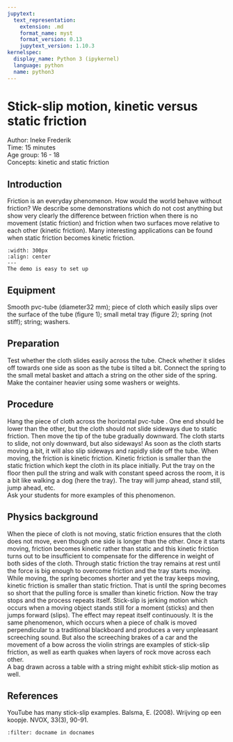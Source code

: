 ```yaml
---
jupytext:
  text_representation:
    extension: .md
    format_name: myst
    format_version: 0.13
    jupytext_version: 1.10.3
kernelspec:
  display_name: Python 3 (ipykernel)
  language: python
  name: python3
---
```


# Stick-slip motion, kinetic versus static friction


Author:     Ineke Frederik\
Time:	  	  15 minutes\
Age group:	16 - 18\
Concepts:	  kinetic and static friction

## Introduction
Friction is an everyday phenomenon. How would the world behave without friction? We describe some demonstrations which do not cost anything but show very clearly the difference between friction when there is no movement (static friction) and friction when two surfaces move relative to each other (kinetic friction). Many interesting applications can be found when static friction becomes kinetic friction.   

```{figure} dm02_figure2.JPG
:width: 300px
:align: center
---
The demo is easy to set up
```

## Equipment
Smooth pvc-tube (diameter32 mm); piece of cloth which easily slips over the surface of the tube (figure 1); small metal tray  (figure 2); spring (not stiff); string; washers.  

## Preparation
Test whether the cloth slides easily across the tube. Check whether it slides off towards one side as soon as the tube is tilted a bit. 
Connect the spring to the small metal basket and attach a string on the other side of the spring. Make the container heavier using some washers or weights. 


## Procedure
Hang the piece of cloth across the horizontal pvc-tube . One end should be lower than the other, but the cloth should not slide sideways due to static friction. Then move the tip of the tube gradually downward. The cloth starts to slide, not only downward, but also sideways! As soon as the cloth starts moving a bit, it will also slip sideways and rapidly slide off the tube. When moving, the friction is kinetic friction. Kinetic friction is smaller than the static friction which kept the cloth in its place initially. 
Put the tray on the floor then pull the string and walk with constant speed across the room, it is a bit like walking a dog (here the tray). The tray will jump ahead, stand still, jump ahead, etc.  
Ask your students for more examples of this phenomenon.



## Physics background
When the piece of cloth is not moving, static friction ensures that the cloth does not move, even though one side is longer than the other. Once it starts moving, friction becomes kinetic rather than static and this kinetic friction turns out to be insufficient to compensate for the difference in weight of both sides of the cloth. 
Through static friction the tray remains at rest until the force is big enough to overcome friction and the tray starts moving. While moving, the spring becomes shorter and yet the tray keeps moving, kinetic friction is smaller than static friction. That is until the spring becomes so short that the pulling force is smaller than kinetic friction. Now the tray stops and the process repeats itself. 
Stick-slip is jerking motion which occurs when a moving object stands still for a moment (sticks) and then jumps forward (slips). The effect may repeat itself continuously. It is the same phenomenon, which occurs when a piece of chalk is moved perpendicular to a traditional blackboard and produces a very unpleasant screeching sound. But also the screeching brakes of a car and the movement of a bow across the violin strings are examples of stick-slip friction, as well as earth quakes when layers of rock move across each other.   
A bag drawn across a table with a string might exhibit stick-slip motion as well.


## References
YouTube has many stick-slip examples.
Balsma, E. (2008). Wrijving op een koopje. NVOX, 33(3), 90-91. 
 

```{bibliography}
:filter: docname in docnames
```
